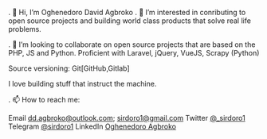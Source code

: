 . 👋 Hi, I’m Oghenedoro David Agbroko
. 👀 I’m interested in conributing to open source projects and building world class products that solve real life problems.
<!-- 🌱 I’m currently learning product management. -->
. 💞️ I’m looking to collaborate on open source projects that are based on the PHP, JS and Python. 
Proficient with Laravel, jQuery, VueJS, Scrapy (Python)

Source versioning: Git[GitHub,Gitlab]

I love building stuff that instruct the machine. 


. 📫 How to reach me:  
  
  Email dd.agbroko@outlook.com; sirdoro1@gmail.com
  Twitter <a href="https://twitter.com/_sirdoro1">@_sirdoro1</a>
  Telegram <a href="https://t.me/sirdoro1">@sirdoro1</a>
  LinkedIn <a href="#">Oghenedoro Agbroko</a>
